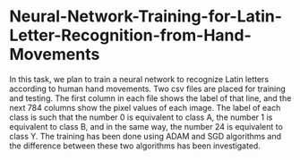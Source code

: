 # Neural-Network-Training-for-Latin-Letter-Recognition-from-Hand-Movements
In this task, we plan to train a neural network to recognize Latin letters according to human hand movements.
Two csv files are placed for training and testing. The first column in each file shows the label of that line, and the next 784 columns show the pixel values of each image. The label of each class is such that the number 0 is equivalent to class A, the number 1 is equivalent to class B, and in the same way, the number 24 is equivalent to class Y.
The training has been done using ADAM and SGD algorithms and the difference between these two algorithms has been investigated.
